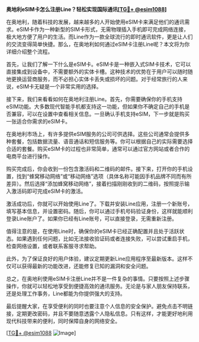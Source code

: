 **奥地利eSIM卡怎么注册Line？轻松实现国际通讯[[TG💪+ @esim1088](https://t.me/s/esim1088)]**

在奥地利，随着科技的发展，越来越多的人开始使用eSIM卡来满足他们的通讯需求。eSIM卡作为一种新型的SIM卡形式，无需物理插入手机即可完成网络连接，极大地方便了用户的生活。而Line作为一款全球流行的即时通讯软件，更是让人们的交流变得简单快捷。那么，在奥地利如何通过eSIM卡注册Line呢？本文将为你详细介绍整个流程。

首先，让我们了解一下什么是eSIM卡。eSIM卡是一种嵌入式SIM卡技术，它可以直接集成到设备中，不需要额外的实体卡槽。这种技术的优势在于用户可以随时随地更换运营商服务，而不必担心实体卡丢失或损坏的问题。对于经常旅行的人来说，eSIM卡无疑是一个非常实用的选择。

接下来，我们来看看如何在奥地利注册Line。首先，你需要确保你的手机支持eSIM功能。大多数现代智能手机都支持这一功能，但如果你不确定自己的手机是否兼容，可以在设置中查看相关信息。一旦确认手机支持eSIM，下一步就是购买一张适合你需求的eSIM卡。

在奥地利市场上，有许多提供eSIM服务的公司可供选择。这些公司通常会提供多种套餐，包括数据流量、语音通话和短信服务等。你可以根据自己的实际需要选择合适的套餐。购买eSIM卡的过程也非常简单，通常可以通过官方网站或者合作的电商平台进行操作。

购买完成后，你会收到一份包含激活码和二维码的邮件。接下来，打开你的手机设置，找到“蜂窝移动网络”或“移动网络”选项（具体名称可能因手机品牌不同而有所差异）。然后选择“添加蜂窝移动网络”，接着扫描刚刚收到的二维码，按照提示输入激活码即可完成eSIM卡的激活。

激活成功后，你就可以开始使用Line了。下载并安装Line应用，注册一个新账号，填写基本信息，并设置密码。随后，你可以通过手机号码验证身份，这样就能顺利登录Line账户了。如果你已经有Line账号，可以直接登录，无需重新注册。

值得注意的是，在使用Line时，确保你的eSIM卡已经正确配置并且处于活跃状态。如果遇到任何问题，比如无法接收验证码或者连接失败，可以尝试重启手机，检查网络设置，或者联系客服寻求帮助。

此外，为了保证良好的用户体验，建议定期更新Line应用程序至最新版本。这样不仅可以获得最新的功能改进，还能修复已知的漏洞和安全问题。

总之，在奥地利使用eSIM卡注册Line并不是一件复杂的事情。只要按照上述步骤操作，你就可以轻松地享受到便捷高效的通讯服务。无论是与家人朋友保持联系，还是处理工作事务，Line都能为你提供强大的支持。

最后提醒大家，在享受便利的同时也要注意个人信息的安全保护。避免点击不明链接，定期更改密码，并且不要随意透露个人隐私信息。只有这样，才能更好地利用现代科技带来的便利，同时保障自身的网络安全。

[[TG💪+ @esim1088](https://t.me/s/esim1088) ![Image](https://i.postimg.cc/4NQfJmqS/Snipaste-2025-05-13-00-14-12.png)]